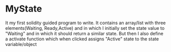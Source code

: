 # MyState
It my first solidity guided program to write. It contains an array/list with three elements(Waiting, Ready,Active) and in which I initially set the state value to "Waiting" and in which it should return a similar state. But then I also define a activate function which when clicked assigns "Active" state to the state variable/object
